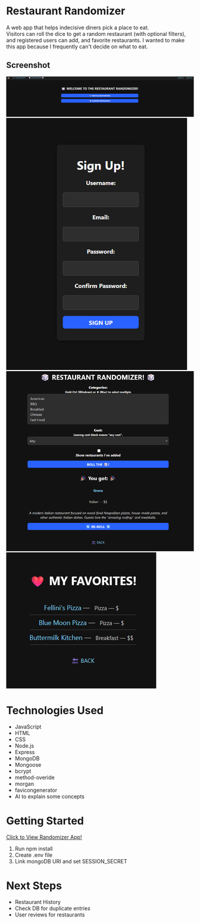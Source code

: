 # Restaurant Randomizer

A web app that helps indecisive diners pick a place to eat.  
Visitors can roll the dice to get a random restaurant (with optional filters), and registered users can add, and favorite restaurants. I wanted to make this app because I frequently can't decide on what to eat.


## Screenshot
![Landing Page](./public/images/Screenshot%202025-05-22%20155423.png)
![Sign Up Page](./public/images/Screenshot%202025-05-22%20155441.png)
![Randomizer Function](./public/images/Screenshot%202025-05-22%20155501.png)
![Favorite List](./public/images/Screenshot%202025-05-22%20155543.png)


# Technologies Used

- JavaScript
- HTML
- CSS
- Node.js
- Express
- MongoDB
- Mongoose
- bcrypt
- method-overide
- morgan
- favicongenerator
- AI to explain some concepts


# Getting Started

[Click to View Randomizer App!]()
1. Run npm install
2. Create .env file
3. Link mongoDB URI and set SESSION_SECRET

# Next Steps

- Restaurant History
- Check DB for duplicate entries
- User reviews for restaurants